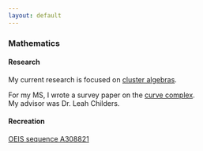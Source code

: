 ```yaml
---
layout: default
---
```


### Mathematics

#### Research

My current research is focused on [cluster algebras](https://en.wikipedia.org/wiki/Cluster_algebra). 

For my MS, I wrote a survey paper on the [curve complex](https://en.wikipedia.org/wiki/Curve_complex). <br> My advisor was Dr. Leah Childers.

#### Recreation

[OEIS sequence A308821](https://oeis.org/A308821)


